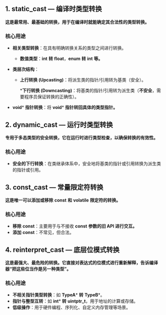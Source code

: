 
## 1. **static_cast** **— 编译时类型转换**

**这是最常用、最基础的转换，用于在编译时就能确定其合法性的类型转换。**

### 核心用途

* **相关类型转换**：在具有明确转换关系的类型之间进行转换。

  * **数值类型**：**int** **转** **float**，**enum** **转** **int** **等。**
* **类层次结构**：

  * **上行转换 (Upcasting)**：将派生类的指针/引用转为基类（安全）。

    ***下行转换 (Downcasting)**：将基类的指针/引用转为派生类（**不安全**，需要程序员保证转换的正确性）。

* **void*** **指针转换**：将 **void*** **指针转回具体的类型指针。**

## 2. **dynamic_cast** **— 运行时类型转换**

**专用于多态类型的安全转换，它在运行时进行类型检查，以确保转换的有效性。**

### 核心用途

* **安全的下行转换**：在类继承体系中，安全地将基类的指针或引用转换为派生类的指针或引用。

## 3. **const_cast** **— 常量限定符转换**

**这是唯一可以添加或移除** **const** **和** **volatile** **限定符的转换。**

### 核心用途

* **移除** **const**：主要用于与不接收 **const** **参数的旧 API 进行交互。**
* **添加** **const**：不常见，但合法。


## 4. **reinterpret_cast** **— 底层位模式转换**

**这是最强大、最危险的转换。它直接对表达式的位模式进行重新解释，告诉编译器“把这些位当作是另一种类型”。**

### 核心用途

* **不相关指针类型转换**：如 **TypeA*** **转** **TypeB***。
* **指针与整型互转**：如 **int*** **转** **uintptr_t**，用于地址的计算或存储。
* **低级操作**：用于硬件编程、序列化、自定义内存管理等场景。

